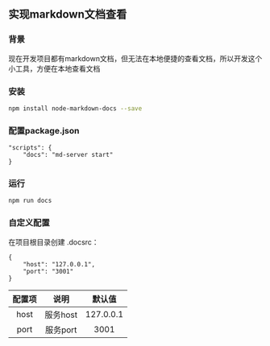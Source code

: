 ## 实现markdown文档查看

### 背景

现在开发项目都有markdown文档，但无法在本地便捷的查看文档，所以开发这个小工具，方便在本地查看文档

### 安装

```bash
npm install node-markdown-docs --save
```

### 配置package.json
```
"scripts": {
    "docs": "md-server start"
}
```

### 运行

```bash
npm run docs
```

### 自定义配置

在项目根目录创建 .docsrc：
```
{
    "host": "127.0.0.1",
    "port": "3001"
}
```

| 配置项 | 说明 | 默认值 |
|:----:|:----:|:----:|
| host | 服务host | 127.0.0.1 |
| port | 服务port | 3001 |